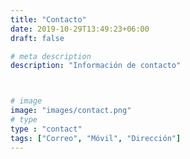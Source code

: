 ```yaml
---
title: "Contacto"
date: 2019-10-29T13:49:23+06:00
draft: false

# meta description
description: "Información de contacto"



# image
image: "images/contact.png"
# type
type : "contact"
tags: ["Correo", "Móvil", "Dirección"]
---
```

